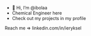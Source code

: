 - 👋 Hi, I’m @ibolaa
- Chemical Engineer here
- Check out my projects in my profile 

Reach me => linkedin.com/in/ieryksel

<!---
ibolaa/ibolaa is a ✨ special ✨ repository because its `README.md` (this file) appears on your GitHub profile.
You can click the Preview link to take a look at your changes.
--->
